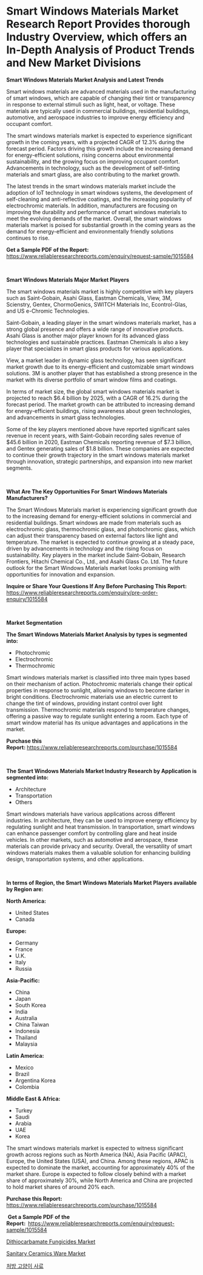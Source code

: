 <p><h1>Smart Windows Materials Market Research Report Provides thorough Industry Overview, which offers an In-Depth Analysis of Product Trends and New Market Divisions</h1></p><p><strong>Smart Windows Materials Market Analysis and Latest Trends</strong></p>
<p><p>Smart windows materials are advanced materials used in the manufacturing of smart windows, which are capable of changing their tint or transparency in response to external stimuli such as light, heat, or voltage. These materials are typically used in commercial buildings, residential buildings, automotive, and aerospace industries to improve energy efficiency and occupant comfort.</p><p>The smart windows materials market is expected to experience significant growth in the coming years, with a projected CAGR of 12.3% during the forecast period. Factors driving this growth include the increasing demand for energy-efficient solutions, rising concerns about environmental sustainability, and the growing focus on improving occupant comfort. Advancements in technology, such as the development of self-tinting materials and smart glass, are also contributing to the market growth.</p><p>The latest trends in the smart windows materials market include the adoption of IoT technology in smart windows systems, the development of self-cleaning and anti-reflective coatings, and the increasing popularity of electrochromic materials. In addition, manufacturers are focusing on improving the durability and performance of smart windows materials to meet the evolving demands of the market. Overall, the smart windows materials market is poised for substantial growth in the coming years as the demand for energy-efficient and environmentally friendly solutions continues to rise.</p></p>
<p><strong>Get a Sample PDF of the Report:&nbsp;</strong> <a href="https://www.reliableresearchreports.com/enquiry/request-sample/1015584">https://www.reliableresearchreports.com/enquiry/request-sample/1015584</a></p>
<p>&nbsp;</p>
<p><strong>Smart Windows Materials Major Market Players</strong></p>
<p><p>The smart windows materials market is highly competitive with key players such as Saint-Gobain, Asahi Glass, Eastman Chemicals, View, 3M, Scienstry, Gentex, ChormoGenics, SWITCH Materials Inc, Econtrol-Glas, and US e-Chromic Technologies. </p><p>Saint-Gobain, a leading player in the smart windows materials market, has a strong global presence and offers a wide range of innovative products. Asahi Glass is another major player known for its advanced glass technologies and sustainable practices. Eastman Chemicals is also a key player that specializes in smart glass products for various applications.</p><p>View, a market leader in dynamic glass technology, has seen significant market growth due to its energy-efficient and customizable smart windows solutions. 3M is another player that has established a strong presence in the market with its diverse portfolio of smart window films and coatings.</p><p>In terms of market size, the global smart windows materials market is projected to reach $6.4 billion by 2025, with a CAGR of 16.2% during the forecast period. The market growth can be attributed to increasing demand for energy-efficient buildings, rising awareness about green technologies, and advancements in smart glass technologies.</p><p>Some of the key players mentioned above have reported significant sales revenue in recent years, with Saint-Gobain recording sales revenue of $45.6 billion in 2020, Eastman Chemicals reporting revenue of $7.3 billion, and Gentex generating sales of $1.8 billion. These companies are expected to continue their growth trajectory in the smart windows materials market through innovation, strategic partnerships, and expansion into new market segments.</p></p>
<p>&nbsp;</p>
<p><strong>What Are The Key Opportunities For Smart Windows Materials Manufacturers?</strong></p>
<p><p>The Smart Windows Materials market is experiencing significant growth due to the increasing demand for energy-efficient solutions in commercial and residential buildings. Smart windows are made from materials such as electrochromic glass, thermochromic glass, and photochromic glass, which can adjust their transparency based on external factors like light and temperature. The market is expected to continue growing at a steady pace, driven by advancements in technology and the rising focus on sustainability. Key players in the market include Saint-Gobain, Research Frontiers, Hitachi Chemical Co., Ltd., and Asahi Glass Co. Ltd. The future outlook for the Smart Windows Materials market looks promising with opportunities for innovation and expansion.</p></p>
<p><strong>Inquire or Share Your Questions If Any Before Purchasing This Report:</strong> <a href="https://www.reliableresearchreports.com/enquiry/pre-order-enquiry/1015584">https://www.reliableresearchreports.com/enquiry/pre-order-enquiry/1015584</a></p>
<p>&nbsp;</p>
<p><strong>Market Segmentation</strong></p>
<p><strong>The Smart Windows Materials Market Analysis by types is segmented into:</strong></p>
<p><ul><li>Photochromic</li><li>Electrochromic</li><li>Thermochromic</li></ul></p>
<p><p>Smart windows materials market is classified into three main types based on their mechanism of action. Photochromic materials change their optical properties in response to sunlight, allowing windows to become darker in bright conditions. Electrochromic materials use an electric current to change the tint of windows, providing instant control over light transmission. Thermochromic materials respond to temperature changes, offering a passive way to regulate sunlight entering a room. Each type of smart window material has its unique advantages and applications in the market.</p></p>
<p><strong>Purchase this Report:&nbsp;</strong><a href="https://www.reliableresearchreports.com/purchase/1015584">https://www.reliableresearchreports.com/purchase/1015584</a></p>
<p>&nbsp;</p>
<p><strong>The Smart Windows Materials Market Industry Research by Application is segmented into:</strong></p>
<p><ul><li>Architecture</li><li>Transportation</li><li>Others</li></ul></p>
<p><p>Smart windows materials have various applications across different industries. In architecture, they can be used to improve energy efficiency by regulating sunlight and heat transmission. In transportation, smart windows can enhance passenger comfort by controlling glare and heat inside vehicles. In other markets, such as automotive and aerospace, these materials can provide privacy and security. Overall, the versatility of smart windows materials makes them a valuable solution for enhancing building design, transportation systems, and other applications.</p></p>
<p>&nbsp;</p>
<p><strong>In terms of Region, the Smart Windows Materials Market Players available by Region are:</strong></p>
<p>
    <p> <strong> North America: </strong>
        <ul>
            <li>United States</li>
            <li>Canada</li>
        </ul>
        </p> 
    <p> <strong> Europe: </strong>
        <ul>
            <li>Germany</li>
            <li>France</li>
            <li>U.K.</li>
            <li>Italy</li>
            <li>Russia</li>
        </ul>
        </p> 
    <p> <strong> Asia-Pacific: </strong>
        <ul>
            <li>China</li>
            <li>Japan</li>
            <li>South Korea</li>
            <li>India</li>
            <li>Australia</li>
            <li>China Taiwan</li>
            <li>Indonesia</li>
            <li>Thailand</li>
            <li>Malaysia</li>
        </ul>
        </p> 
    <p> <strong> Latin America: </strong>
        <ul>
            <li>Mexico</li>
            <li>Brazil</li>
            <li>Argentina Korea</li>
            <li>Colombia</li>
        </ul>
        </p> 
    <p> <strong> Middle East & Africa: </strong>
        <ul>
            <li>Turkey</li>
            <li>Saudi</li>
            <li>Arabia</li>
            <li>UAE</li>
            <li>Korea</li>
        </ul>
    </p>
    </p>
<p><p>The smart windows materials market is expected to witness significant growth across regions such as North America (NA), Asia Pacific (APAC), Europe, the United States (USA), and China. Among these regions, APAC is expected to dominate the market, accounting for approximately 40% of the market share. Europe is expected to follow closely behind with a market share of approximately 30%, while North America and China are projected to hold market shares of around 20% each.</p></p>
<p><strong>Purchase this Report: </strong><a href="https://www.reliableresearchreports.com/purchase/1015584">https://www.reliableresearchreports.com/purchase/1015584</a></p>
<p>&nbsp;<strong>Get a Sample PDF of the Report:&nbsp;&nbsp;</strong><a href="https://www.reliableresearchreports.com/enquiry/request-sample/1015584">https://www.reliableresearchreports.com/enquiry/request-sample/1015584</a></p>
<p><strong></strong></p>
<p><p><a href="https://github.com/WillieWoodard/Market-Research-Report-List-3/blob/main/dithiocarbamate-fungicides-market.md">Dithiocarbamate Fungicides Market</a></p><p><a href="https://nifty-kite-d51.notion.site/Sanitary-Ceramics-Ware-Market-with-the-goal-of-estimating-the-market-size-and-future-growth-potentia-d3a8406314484de9b9babc4d0e4f955c">Sanitary Ceramics Ware Market</a></p><p><a href="https://github.com/plelbej847484502/Market-Research-Report-List-1/blob/main/7352124193184.md">처방 고양이 사료</a></p></p>